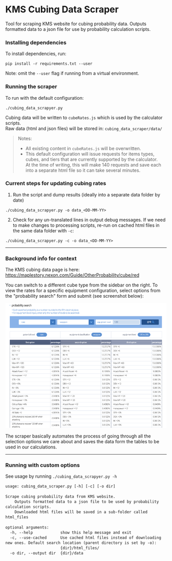 # KMS Cubing Data Scraper
Tool for scraping KMS website for cubing probability data.
Outputs formatted data to a json file for use by probability calculation scripts.

### Installing dependencies
To install dependencies, run:
```
pip install -r requirements.txt --user
```
Note: omit the `--user` flag if running from a virtual environment.

### Running the scraper
To run with the default configuration:
```
./cubing_data_scrapyer.py
```
Cubing data will be written to `cubeRates.js` which is used by the calculator scripts.\
Raw data (html and json files) will be stored in: `cubing_data_scraper/data/`

> Notes:
> - All existing content in `cubeRates.js` will be overwritten.
> - This default configuration will issue requests for items types, cubes, and tiers that are currently supported by the calculator.\
> At the time of writing, this will make 140 requests and save each into a separate html file so it can take several minutes.
>

### Current steps for updating cubing rates
1. Run the script and dump results (ideally into a separate data folder by date)
```
./cubing_data_scrapyer.py -o data_<DD-MM-YY>
```
2. Check for any un-translated lines in output debug messages. If we need to make changes to processing scripts, re-run on cached html files in the same data folder with `-c`:
```
./cubing_data_scrapyer.py -c -o data_<DD-MM-YY>
```

---

### Background info for context
The KMS cubing data page is here: https://maplestory.nexon.com/Guide/OtherProbability/cube/red

You can switch to a different cube type from the sidebar on the right.
To view the rates for a specific equipment configuration, select options from the "probability search" form and submit (see screenshot below):

![kms_website.png](docs/kms_website.png)

The scraper basically automates the process of going through all the selection options we care about and saves the data form the tables to be used in our calculations.

---
### Running with custom options

See usage by running `./cubing_data_scrapyer.py -h`
```
usage: cubing_data_scraper.py [-h] [-c] [-o dir]

Scrape cubing probability data from KMS website.
    Outputs formatted data to a json file to be used by probability calculation scripts.
    Downloaded html files will be saved in a sub-folder called html_files

optional arguments:
  -h, --help            show this help message and exit
  -c, --use-cached      Use cached html files instead of downloading new ones. Default search location (parent directory is set by -o):
                        {dir}/html_files/
  -o dir, --output dir  {dir}/data
```

